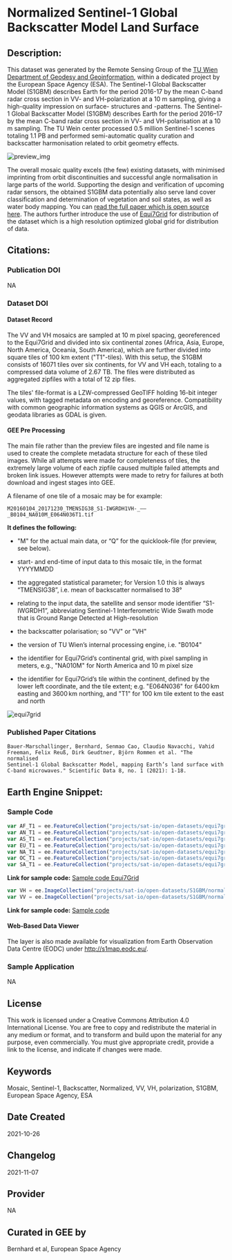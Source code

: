 
# Normalized Sentinel-1 Global Backscatter Model Land Surface

## Description:

This dataset was generated by the Remote Sensing Group of the [TU Wien Department of Geodesy and Geoinformation](https://mrs.geo.tuwien.ac.at/), within a dedicated project by the European Space Agency (ESA). The Sentinel-1 Global Backscatter Model (S1GBM) describes Earth for the period 2016-17 by the mean C-band radar cross section in VV- and VH-polarization at a 10 m sampling, giving a high-quality impression on surface- structures and -patterns. The Sentinel-1 Global Backscatter Model (S1GBM) describes Earth for the period 2016–17 by the mean C-band radar cross section in VV- and VH-polarisation at a 10 m sampling. The TU Wein center processed 0.5 million Sentinel-1 scenes totaling 1.1 PB and performed semi-automatic quality curation and backscatter harmonisation related to orbit geometry effects.

![preview_img](https://user-images.githubusercontent.com/6677629/140654171-7a818aa3-312c-43e9-bf68-e0fd5bcb6128.png)

The overall mosaic quality excels (the few) existing datasets, with minimised imprinting from orbit discontinuities and successful angle normalisation in large parts of the world. Supporting the design and verification of upcoming radar sensors, the obtained S1GBM data potentially also serve land cover classification and determination of vegetation and soil states, as well as water body mapping. You can [read the full paper which is open source here](https://www.nature.com/articles/s41597-021-01059-7). The authors further introduce the use of [Equi7Grid](https://www.sciencedirect.com/science/article/pii/S0098300414001629) for distribution of the dataset which is a high resolution optimized global grid for distribution of data.

## Citations:

### Publication DOI

NA

### Dataset DOI

#### Dataset Record
The VV and VH mosaics are sampled at 10 m pixel spacing, georeferenced to the Equi7Grid and divided into six continental zones (Africa, Asia, Europe, North America, Oceania, South America), which are further divided into square tiles of 100 km extent ("T1"-tiles). With this setup, the S1GBM consists of 16071 tiles over six continents, for VV and VH each, totaling to a compressed data volume of 2.67 TB. The files were distributed as aggregated zipfiles with a total of 12 zip files.

The tiles' file-format is a LZW-compressed GeoTIFF holding 16-bit integer values, with tagged metadata on encoding and georeference. Compatibility with common geographic information systems as QGIS or ArcGIS, and geodata libraries as GDAL is given.

#### GEE Pre Processing
The main file rather than the preview files are ingested and file name is used to create the complete metadata structure for each of these tiled images. While all attempts were made for completeness of tiles, the extremely large volume of each zipfile caused multiple failed attempts and broken link issues. However attempts were made to retry for failures at both download and ingest stages into GEE.

A filename of one tile of a mosaic may be for example:

```
M20160104_20171230_TMENSIG38_S1-IWGRDH1VH-_——_B0104_NA010M_E064N036T1.tif
```

**It defines the following:**

* "M" for the actual main data, or “Q” for the quicklook-file (for preview, see below).

* start- and end-time of input data to this mosaic tile, in the format YYYYMMDD

* the aggregated statistical parameter; for Version 1.0 this is always “TMENSIG38”, i.e. mean of backscatter normalised to 38°

* relating to the input data, the satellite and sensor mode identifier “S1-IWGRDH1”, abbreviating Sentinel-1 Interferometric Wide Swath mode that is Ground Range Detected at High-resolution

* the backscatter polarisation; so "VV" or "VH"

* the version of TU Wien’s internal processing engine, i.e. "B0104"

* the identifier for Equi7Grid’s continental grid, with pixel sampling in meters, e.g., "NA010M" for North America and 10 m pixel size

* the identifier for Equi7Grid’s tile within the continent, defined by the lower left coordinate, and the tile extent; e.g. "E064N036" for 6400 km easting and 3600 km northing, and "T1" for 100 km tile extent to the east and north


![equi7grid](https://user-images.githubusercontent.com/6677629/140654058-1b3553f5-56dc-4f7e-90f9-4104500a619e.gif)

### Published Paper Citations

```
Bauer-Marschallinger, Bernhard, Senmao Cao, Claudio Navacchi, Vahid Freeman, Felix Reuß, Dirk Geudtner, Björn Rommen et al. "The normalised
Sentinel-1 Global Backscatter Model, mapping Earth’s land surface with C-band microwaves." Scientific Data 8, no. 1 (2021): 1-18.
```

## Earth Engine Snippet:

### Sample Code

```js
var AF_T1 = ee.FeatureCollection("projects/sat-io/open-datasets/equi7grid/EQUI7_V14_AF_GEOG_TILE_T1");
var AN_T1 = ee.FeatureCollection("projects/sat-io/open-datasets/equi7grid/EQUI7_V14_AN_GEOG_TILE_T1");
var AS_T1 = ee.FeatureCollection("projects/sat-io/open-datasets/equi7grid/EQUI7_V14_AS_GEOG_TILE_T1");
var EU_T1 = ee.FeatureCollection("projects/sat-io/open-datasets/equi7grid/EQUI7_V14_EU_GEOG_TILE_T1");
var NA_T1 = ee.FeatureCollection("projects/sat-io/open-datasets/equi7grid/EQUI7_V14_NA_GEOG_TILE_T1");
var OC_T1 = ee.FeatureCollection("projects/sat-io/open-datasets/equi7grid/EQUI7_V14_OC_GEOG_TILE_T1");
var SA_T1 = ee.FeatureCollection("projects/sat-io/open-datasets/equi7grid/EQUI7_V14_SA_GEOG_TILE_T1");
```
**Link for sample code:** [Sample code Equi7Grid](https://code.earthengine.google.com/?scriptPath=users/sat-io/awesome-gee-catalog-examples:geophysical-biological-biogeochemical/EQUI7-GRID)

```js
var VH = ee.ImageCollection("projects/sat-io/open-datasets/S1GBM/normalized_s1_backscatter_VH");
var VV = ee.ImageCollection("projects/sat-io/open-datasets/S1GBM/normalized_s1_backscatter_VV");
```

**Link for sample code:** [Sample code](https://code.earthengine.google.com/?scriptPath=users/sat-io/awesome-gee-catalog-examples:geophysical-biological-biogeochemical/S1-GLOBAL-BACKSCATTER)


#### Web-Based Data Viewer
The layer is also made available for visualization from Earth Observation Data Centre (EODC) under http://s1map.eodc.eu/.



### Sample Application

NA

## License

This work is licensed under a Creative Commons Attribution 4.0 International License. You are free to copy and redistribute the material in any medium or format, and to transform and build upon the material for any purpose, even commercially. You must give appropriate credit, provide a link to the license, and indicate if changes were made.

## Keywords

Mosaic, Sentinel-1, Backscatter, Normalized, VV, VH, polarization, S1GBM, European Space Agency, ESA

## Date Created

2021-10-26

## Changelog

2021-11-07

## Provider

NA

## Curated in GEE by
Bernhard et al, European Space Agency